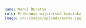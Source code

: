 ```yaml
---
name: Maroš Ďuratný
role: Príbehovo-majsterská kvasinka
image: src/images/uploads/maros.jpg
---
```

